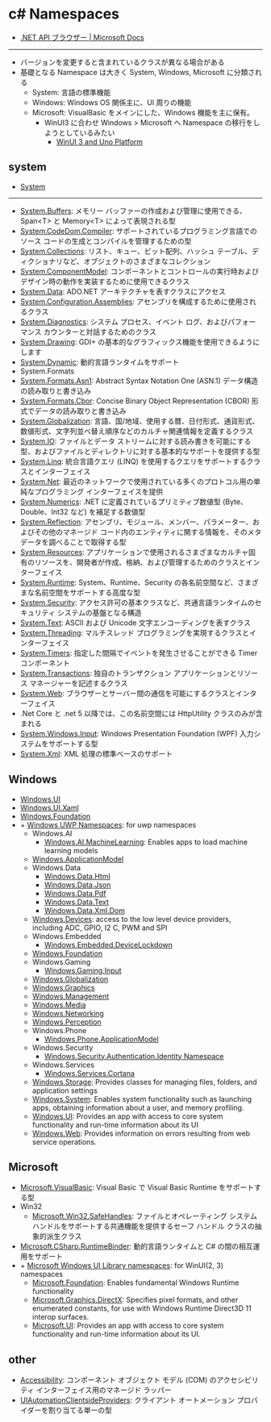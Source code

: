 # c\# Namespaces

- [\.NET API ブラウザー \| Microsoft Docs](https://docs.microsoft.com/ja-jp/dotnet/api/)

---

- バージョンを変更すると含まれているクラスが異なる場合がある
- 基礎となる Namespace は大きく System, Windows, Microsoft に分類される
  - System: 言語の標準機能
  - Windows: Windows OS 関係主に、UI 周りの機能
  - Microsoft: VisualBasic をメインにした、Windows 機能を主に保有。
    - WinUI3 に合わせ Windows \> Microsoft へ Namespace の移行をしようとしているみたい
      - [WinUI 3 and Uno Platform](https://platform.uno/docs/articles/uwp-vs-winui3.html)

## system

- [System](https://docs.microsoft.com/ja-jp/dotnet/api/system?view=dotnet-uwp-10.0)

---

- [System\.Buffers](https://docs.microsoft.com/ja-jp/dotnet/api/system.buffers?view=net-6.0): メモリー バッファーの作成および管理に使用できる、Span\<T\> と Memory\<T\> によって表現される型
- [System\.CodeDom\.Compiler](https://docs.microsoft.com/ja-jp/dotnet/api/system.codedom.compiler?view=net-6.0): サポートされているプログラミング言語でのソース コードの生成とコンパイルを管理するための型
- [System\.Collections](https://docs.microsoft.com/ja-jp/dotnet/api/system.collections?view=net-6.0): リスト、キュー、ビット配列、ハッシュ テーブル、ディクショナリなど、オブジェクトのさまざまなコレクション
- [System\.ComponentModel](https://docs.microsoft.com/ja-jp/dotnet/api/system.componentmodel?view=net-6.0): コンポーネントとコントロールの実行時およびデザイン時の動作を実装するために使用できるクラス
- [System\.Data](https://docs.microsoft.com/ja-jp/dotnet/api/system.data?view=net-6.0): ADO.NET アーキテクチャを表すクラスにアクセス
- [System\.Configuration\.Assemblies](https://docs.microsoft.com/ja-jp/dotnet/api/system.configuration.assemblies?view=net-6.0): アセンブリを構成するために使用されるクラス
- [System\.Diagnostics](https://docs.microsoft.com/ja-jp/dotnet/api/system.diagnostics?view=net-6.0): システム プロセス、イベント ログ、およびパフォーマンス カウンターと対話するためのクラス
- [System\.Drawing](https://docs.microsoft.com/ja-jp/dotnet/api/system.drawing?view=net-6.0): GDI+ の基本的なグラフィックス機能を使用できるようにします
- [System\.Dynamic](https://docs.microsoft.com/ja-jp/dotnet/api/system.dynamic?view=net-6.0): 動的言語ランタイムをサポート
- System.Formats
- [System\.Formats\.Asn1](https://docs.microsoft.com/ja-jp/dotnet/api/system.formats.asn1?view=net-6.0): Abstract Syntax Notation One (ASN.1) データ構造の読み取りと書き込み
- [System\.Formats\.Cbor](https://docs.microsoft.com/ja-jp/dotnet/api/system.formats.cbor?view=dotnet-plat-ext-6.0): Concise Binary Object Representation (CBOR) 形式でデータの読み取りと書き込み
- [System\.Globalization](https://docs.microsoft.com/ja-jp/dotnet/api/system.globalization?view=net-6.0): 言語、国/地域、使用する暦、日付形式、通貨形式、数値形式、文字列並べ替え順序などのカルチャ関連情報を定義するクラス
- [System\.IO](https://docs.microsoft.com/ja-jp/dotnet/api/system.io?view=net-6.0): ファイルとデータ ストリームに対する読み書きを可能にする型、およびファイルとディレクトリに対する基本的なサポートを提供する型
- [System\.Linq](https://docs.microsoft.com/ja-jp/dotnet/api/system.linq?view=net-6.0): 統合言語クエリ (LINQ) を使用するクエリをサポートするクラスとインターフェイス
- [System\.Net](https://docs.microsoft.com/ja-jp/dotnet/api/system.net?view=net-6.0): 最近のネットワークで使用されている多くのプロトコル用の単純なプログラミング インターフェイスを提供
- [System\.Numerics](https://docs.microsoft.com/ja-jp/dotnet/api/system.numerics?view=net-6.0): .NET に定義されているプリミティブ数値型 (Byte、Double、Int32 など) を補足する数値型
- [System\.Reflection](https://docs.microsoft.com/ja-jp/dotnet/api/system.reflection?view=net-6.0): アセンブリ、モジュール、メンバー、パラメーター、およびその他のマネージド コード内のエンティティに関する情報を、そのメタデータを調べることで取得する型
- [System\.Resources](https://docs.microsoft.com/ja-jp/dotnet/api/system.resources?view=net-6.0): アプリケーションで使用されるさまざまなカルチャ固有のリソースを、開発者が作成、格納、および管理するためのクラスとインターフェイス
- [System\.Runtime](https://docs.microsoft.com/ja-jp/dotnet/api/system.runtime?view=net-6.0): System、Runtime、Security の各名前空間など、さまざまな名前空間をサポートする高度な型
- [System\.Security](https://docs.microsoft.com/ja-jp/dotnet/api/system.security?view=net-6.0): アクセス許可の基本クラスなど、共通言語ランタイムのセキュリティ システムの基盤となる構造
- [System\.Text](https://docs.microsoft.com/ja-jp/dotnet/api/system.text?view=net-6.0): ASCII および Unicode 文字エンコーディングを表すクラス
- [System\.Threading](https://docs.microsoft.com/ja-jp/dotnet/api/system.threading?view=net-6.0): マルチスレッド プログラミングを実現するクラスとインターフェイス
- [System\.Timers](https://docs.microsoft.com/ja-jp/dotnet/api/system.timers?view=net-6.0): 指定した間隔でイベントを発生させることができる Timer コンポーネント
- [System\.Transactions](https://docs.microsoft.com/ja-jp/dotnet/api/system.transactions?view=net-6.0): 独自のトランザクション アプリケーションとリソース マネージャーを記述するクラス
- [System\.Web](https://docs.microsoft.com/en-nz/dotnet/api/system.web?view=net-6.0): ブラウザーとサーバー間の通信を可能にするクラスとインターフェイス
- .Net Core と .net 5 以降では、この名前空間には HttpUtility クラスのみが含まれる
- [System\.Windows\.Input](https://docs.microsoft.com/ja-jp/dotnet/api/system.windows.input?view=net-6.0): Windows Presentation Foundation (WPF) 入力システムをサポートする型
- [System\.Xml](https://docs.microsoft.com/ja-jp/dotnet/api/system.xml?view=net-6.0): XML 処理の標準ベースのサポート

## Windows

- [Windows\.UI](https://docs.microsoft.com/ja-jp/dotnet/api/windows.ui?view=dotnet-plat-ext-3.1)
- [Windows\.UI\.Xaml](https://docs.microsoft.com/ja-jp/dotnet/api/windows.ui.xaml?view=dotnet-uwp-10.0)
- [Windows\.Foundation](https://docs.microsoft.com/ja-jp/dotnet/api/windows.foundation?view=dotnet-plat-ext-3.1)
- \+ [Windows UWP Namespaces](https://docs.microsoft.com/en-us/uwp/api/?view=winrt-22000): for uwp namespaces
  - Windows\.AI
    - [Windows\.AI\.MachineLearning](https://docs.microsoft.com/en-us/uwp/api/windows.ai.machinelearning?view=winrt-22000): Enables apps to load machine learning models
  - [Windows\.ApplicationModel](https://docs.microsoft.com/en-us/uwp/api/windows.applicationmodel?view=winrt-22000)
  - Windows\.Data
    - [Windows\.Data\.Html](https://docs.microsoft.com/en-us/uwp/api/windows.data.html?view=winrt-22000)
    - [Windows\.Data\.Json](https://docs.microsoft.com/en-us/uwp/api/windows.data.json?view=winrt-22000)
    - [Windows\.Data\.Pdf](https://docs.microsoft.com/en-us/uwp/api/windows.data.pdf?view=winrt-22000)
    - [Windows\.Data\.Text](https://docs.microsoft.com/en-us/uwp/api/windows.data.text?view=winrt-22000)
    - [Windows\.Data\.Xml\.Dom](https://docs.microsoft.com/en-us/uwp/api/windows.data.xml.dom?view=winrt-22000)
  - [Windows\.Devices](https://docs.microsoft.com/en-us/uwp/api/windows.devices?view=winrt-22000): access to the low level device providers, including ADC, GPIO, I2 C, PWM and SPI
  - Windows\.Embedded
    - [Windows\.Embedded\.DeviceLockdown](https://docs.microsoft.com/en-us/uwp/api/windows.embedded.devicelockdown?view=winrt-15063)
  - [Windows\.Foundation](https://docs.microsoft.com/en-us/uwp/api/windows.foundation?view=winrt-22000)
  - Windows.Gaming
    - [Windows\.Gaming\.Input](https://docs.microsoft.com/en-us/uwp/api/windows.gaming.input?view=winrt-22000)
  - [Windows\.Globalization](https://docs.microsoft.com/en-us/uwp/api/windows.globalization?view=winrt-22000)
  - [Windows\.Graphics](https://docs.microsoft.com/en-us/uwp/api/windows.graphics?view=winrt-22000)
  - [Windows\.Management](https://docs.microsoft.com/en-us/uwp/api/windows.management?view=winrt-22000)
  - [Windows\.Media](https://docs.microsoft.com/en-us/uwp/api/windows.media?view=winrt-22000)
  - [Windows\.Networking](https://docs.microsoft.com/en-us/uwp/api/windows.networking?view=winrt-22000)
  - [Windows\.Perception](https://docs.microsoft.com/en-us/uwp/api/windows.perception?view=winrt-22000)
  - Windows\.Phone
    - [Windows\.Phone\.ApplicationModel](https://docs.microsoft.com/en-us/uwp/api/windows.phone.applicationmodel?view=winrt-15063)
  - Windows\.Security
    - [Windows\.Security\.Authentication\.Identity Namespace](https://docs.microsoft.com/en-us/uwp/api/windows.security.authentication.identity?view=winrt-22000)
  - Windows\.Services
    - [Windows\.Services\.Cortana](https://docs.microsoft.com/en-us/uwp/api/windows.services.cortana?view=winrt-22000)
  - [Windows\.Storage](https://docs.microsoft.com/en-us/uwp/api/windows.storage?view=winrt-22000): Provides classes for managing files, folders, and application settings
  - [Windows\.System](https://docs.microsoft.com/en-us/uwp/api/windows.system?view=winrt-22000): Enables system functionality such as launching apps, obtaining information about a user, and memory profiling.
  - [Windows\.UI](https://docs.microsoft.com/en-us/uwp/api/windows.ui?view=winrt-22000): Provides an app with access to core system functionality and run-time information about its UI
  - [Windows\.Web](https://docs.microsoft.com/en-us/uwp/api/windows.web?view=winrt-22000): Provides information on errors resulting from web service operations.

## Microsoft

- [Microsoft\.VisualBasic](https://docs.microsoft.com/ja-jp/dotnet/api/microsoft.visualbasic?view=dotnet-uwp-10.0): Visual Basic で Visual Basic Runtime をサポートする型
- Win32
  - [Microsoft\.Win32\.SafeHandles](https://docs.microsoft.com/ja-jp/dotnet/api/microsoft.win32.safehandles?view=net-5.0): ファイルとオペレーティング システム ハンドルをサポートする共通機能を提供するセーフ ハンドル クラスの抽象的派生クラス
- [Microsoft\.CSharp\.RuntimeBinder](https://docs.microsoft.com/ja-jp/dotnet/api/microsoft.csharp.runtimebinder?view=net-5.0): 動的言語ランタイムと C# の間の相互運用をサポート
- \+ [Microsoft Windows UI Library namespaces](https://docs.microsoft.com/en-us/windows/winui/api/): for WinUI(2, 3) namespaces
  - [Microsoft\.Foundation](https://docs.microsoft.com/en-us/windows/winui/api/microsoft.foundation?view=winui-3.0): Enables fundamental Windows Runtime functionality
  - [Microsoft\.Graphics\.DirectX](https://docs.microsoft.com/en-us/windows/winui/api/microsoft.graphics.directx?view=winui-3.0): Specifies pixel formats, and other enumerated constants, for use with Windows Runtime Direct3D 11 interop surfaces.
  - [Microsoft\.UI](https://docs.microsoft.com/en-us/windows/winui/api/microsoft.ui?view=winui-3.0): Provides an app with access to core system functionality and run-time information about its UI.

## other

- [Accessibility](https://docs.microsoft.com/ja-jp/dotnet/api/accessibility?view=netframework-4.8): コンポーネント オブジェクト モデル (COM) のアクセシビリティ インターフェイス用のマネージド ラッパー
- [UIAutomationClientsideProviders](https://docs.microsoft.com/ja-jp/dotnet/api/uiautomationclientsideproviders?view=netframework-4.8): クライアント オートメーション プロバイダーを割り当てる単一の型
